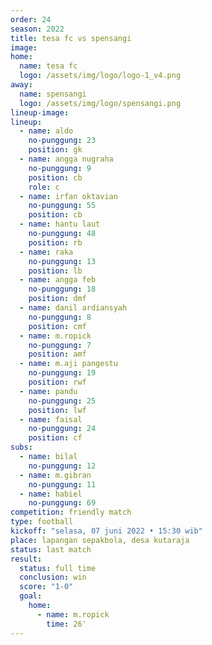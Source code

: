 ```yaml
---
order: 24
season: 2022
title: tesa fc vs spensangi
image: 
home:
  name: tesa fc
  logo: /assets/img/logo/logo-1_v4.png
away:
  name: spensangi
  logo: /assets/img/logo/spensangi.png
lineup-image:
lineup:
  - name: aldo
    no-punggung: 23
    position: gk
  - name: angga nugraha
    no-punggung: 9
    position: cb
    role: c
  - name: irfan oktavian
    no-punggung: 55
    position: cb
  - name: hantu laut
    no-punggung: 48
    position: rb
  - name: raka
    no-punggung: 13
    position: lb
  - name: angga feb
    no-punggung: 18
    position: dmf
  - name: danil ardiansyah
    no-punggung: 8
    position: cmf
  - name: m.ropick
    no-punggung: 7
    position: amf
  - name: m.aji pangestu
    no-punggung: 19
    position: rwf
  - name: pandu
    no-punggung: 25
    position: lwf
  - name: faisal
    no-punggung: 24
    position: cf
subs:
  - name: bilal
    no-punggung: 12
  - name: m.gibran
    no-punggung: 11
  - name: habiel
    no-punggung: 69
competition: friendly match
type: football
kickoff: "selasa, 07 juni 2022 • 15:30 wib"
place: lapangan sepakbola, desa kutaraja
status: last match
result: 
  status: full time
  conclusion: win
  score: "1-0"
  goal: 
    home:
      - name: m.ropick
        time: 26'
---
```


